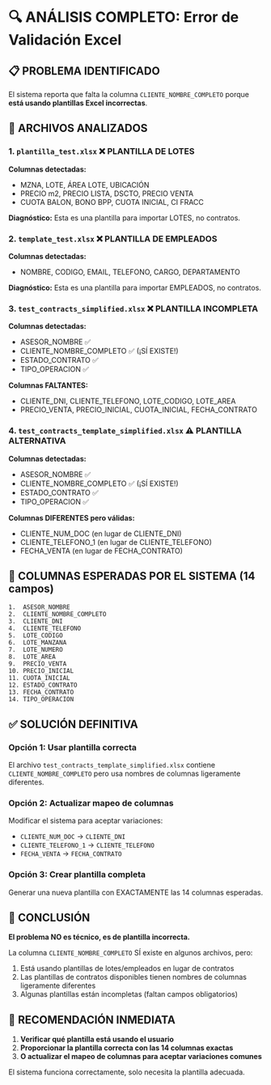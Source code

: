 # 🔍 ANÁLISIS COMPLETO: Error de Validación Excel

## 📋 PROBLEMA IDENTIFICADO

El sistema reporta que falta la columna `CLIENTE_NOMBRE_COMPLETO` porque **está usando plantillas Excel incorrectas**.

## 🎯 ARCHIVOS ANALIZADOS

### 1. `plantilla_test.xlsx` ❌ PLANTILLA DE LOTES
**Columnas detectadas:**
- MZNA, LOTE, ÁREA LOTE, UBICACIÓN
- PRECIO m2, PRECIO LISTA, DSCTO, PRECIO VENTA
- CUOTA BALON, BONO BPP, CUOTA INICIAL, CI FRACC

**Diagnóstico:** Esta es una plantilla para importar LOTES, no contratos.

### 2. `template_test.xlsx` ❌ PLANTILLA DE EMPLEADOS
**Columnas detectadas:**
- NOMBRE, CODIGO, EMAIL, TELEFONO, CARGO, DEPARTAMENTO

**Diagnóstico:** Esta es una plantilla para importar EMPLEADOS, no contratos.

### 3. `test_contracts_simplified.xlsx` ❌ PLANTILLA INCOMPLETA
**Columnas detectadas:**
- ASESOR_NOMBRE ✅
- CLIENTE_NOMBRE_COMPLETO ✅ (¡SÍ EXISTE!)
- ESTADO_CONTRATO ✅
- TIPO_OPERACION ✅

**Columnas FALTANTES:**
- CLIENTE_DNI, CLIENTE_TELEFONO, LOTE_CODIGO, LOTE_AREA
- PRECIO_VENTA, PRECIO_INICIAL, CUOTA_INICIAL, FECHA_CONTRATO

### 4. `test_contracts_template_simplified.xlsx` ⚠️ PLANTILLA ALTERNATIVA
**Columnas detectadas:**
- ASESOR_NOMBRE ✅
- CLIENTE_NOMBRE_COMPLETO ✅ (¡SÍ EXISTE!)
- ESTADO_CONTRATO ✅
- TIPO_OPERACION ✅

**Columnas DIFERENTES pero válidas:**
- CLIENTE_NUM_DOC (en lugar de CLIENTE_DNI)
- CLIENTE_TELEFONO_1 (en lugar de CLIENTE_TELEFONO)
- FECHA_VENTA (en lugar de FECHA_CONTRATO)

## 🎯 COLUMNAS ESPERADAS POR EL SISTEMA (14 campos)

```
1.  ASESOR_NOMBRE
2.  CLIENTE_NOMBRE_COMPLETO
3.  CLIENTE_DNI
4.  CLIENTE_TELEFONO
5.  LOTE_CODIGO
6.  LOTE_MANZANA
7.  LOTE_NUMERO
8.  LOTE_AREA
9.  PRECIO_VENTA
10. PRECIO_INICIAL
11. CUOTA_INICIAL
12. ESTADO_CONTRATO
13. FECHA_CONTRATO
14. TIPO_OPERACION
```

## ✅ SOLUCIÓN DEFINITIVA

### Opción 1: Usar plantilla correcta
El archivo `test_contracts_template_simplified.xlsx` contiene `CLIENTE_NOMBRE_COMPLETO` pero usa nombres de columnas ligeramente diferentes. 

### Opción 2: Actualizar mapeo de columnas
Modificar el sistema para aceptar variaciones:
- `CLIENTE_NUM_DOC` → `CLIENTE_DNI`
- `CLIENTE_TELEFONO_1` → `CLIENTE_TELEFONO`
- `FECHA_VENTA` → `FECHA_CONTRATO`

### Opción 3: Crear plantilla completa
Generar una nueva plantilla con EXACTAMENTE las 14 columnas esperadas.

## 🚨 CONCLUSIÓN

**El problema NO es técnico, es de plantilla incorrecta.**

La columna `CLIENTE_NOMBRE_COMPLETO` SÍ existe en algunos archivos, pero:
1. Está usando plantillas de lotes/empleados en lugar de contratos
2. Las plantillas de contratos disponibles tienen nombres de columnas ligeramente diferentes
3. Algunas plantillas están incompletas (faltan campos obligatorios)

## 🎯 RECOMENDACIÓN INMEDIATA

1. **Verificar qué plantilla está usando el usuario**
2. **Proporcionar la plantilla correcta con las 14 columnas exactas**
3. **O actualizar el mapeo de columnas para aceptar variaciones comunes**

El sistema funciona correctamente, solo necesita la plantilla adecuada.